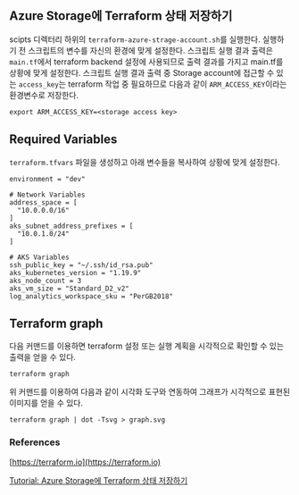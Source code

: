 ## Azure Storage에 Terraform 상태 저장하기

scipts 디렉터리 하위의 `terraform-azure-strage-account.sh`를 실행한다.
실행하기 전 스크립트의 변수를 자신의 환경에 맞게 설정한다.
스크립트 실행 결과 출력은 `main.tf`에서 terraform backend 설정에 사용되므로 출력 결과를 가지고 main.tf를 상황에 맞게 설정한다.
스크립트 실행 결과 출력 중 Storage account에 접근할 수 있는 `access_key`는 terraform 작업 중 필요하므로 다음과 같이 `ARM_ACCESS_KEY`이라는 환경변수로 저장한다.

```shell
export ARM_ACCESS_KEY=<storage access key>
```

## Required Variables

`terraform.tfvars` 파일을 생성하고 아래 변수들을 복사하여 상황에 맞게 설정한다.

```shell
environment = "dev"

# Network Variables
address_space = [
  "10.0.0.0/16"
]
aks_subnet_address_prefixes = [
  "10.0.1.0/24"
]

# AKS Variables
ssh_public_key = "~/.ssh/id_rsa.pub"
aks_kubernetes_version = "1.19.9"
aks_node_count = 3
aks_vm_size = "Standard_D2_v2"
log_analytics_workspace_sku = "PerGB2018"
```

## Terraform graph

다음 커맨드를 이용하면 terraform 설정 또는 실행 계획을 시각적으로 확인할 수 있는 출력을 얻을 수 있다.

```shell
terraform graph
```

위 커맨드를 이용하여 다음과 같이 시각화 도구와 연동하여 그래프가 시각적으로 표현된 이미지를 얻을 수 있다.

```shell
terraform graph | dot -Tsvg > graph.svg
```

### References

[https://terraform.io](https://terraform.io)

[Tutorial: Azure Storage에 Terraform 상태 저장하기](https://docs.microsoft.com/en-us/azure/developer/terraform/store-state-in-azure-storage)